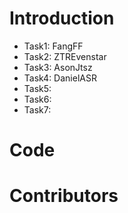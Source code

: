 # Introduction
- Task1: FangFF
- Task2: ZTREvenstar
- Task3: AsonJtsz
- Task4: DanielASR
- Task5:
- Task6:
- Task7:

# Code

# Contributors
 
